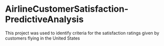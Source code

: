 # AirlineCustomerSatisfaction-PredictiveAnalysis
This project was used to identify criteria for the satisfaction ratings given by customers flying in the United States

